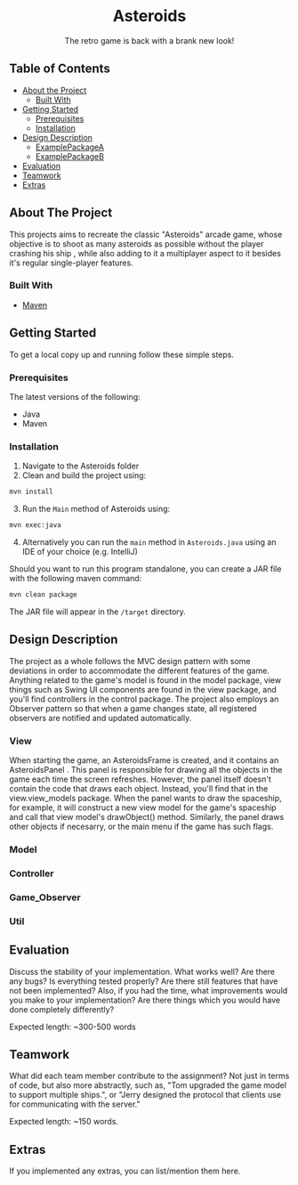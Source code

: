 <br />
<p align="center">
  <h1 align="center">Asteroids</h1>

  <p align="center">
    The retro game is back with a brank new look!
  </p>
</p>

## Table of Contents

* [About the Project](#about-the-project)
  * [Built With](#built-with)
* [Getting Started](#getting-started)
  * [Prerequisites](#prerequisites)
  * [Installation](#installation)
* [Design Description](#design-description)
  * [ExamplePackageA](#examplepackagea)
  * [ExamplePackageB](#examplepackageb)
* [Evaluation](#evaluation)
* [Teamwork](#teamwork)
* [Extras](#extras)

## About The Project

This projects aims to recreate the classic "Asteroids" arcade game, whose objective is to shoot as many asteroids as possible without the player crashing his ship , while also adding to it a multiplayer aspect to it besides it's regular single-player features.

### Built With

* [Maven](https://maven.apache.org/)

## Getting Started

To get a local copy up and running follow these simple steps.

### Prerequisites

The latest versions of the following:

* Java
* Maven 

### Installation

1. Navigate to the Asteroids folder
2. Clean and build the project using:
```sh
mvn install
```
3. Run the `Main` method of Asteroids using:
```sh
mvn exec:java
```
4. Alternatively you can run the `main` method in `Asteroids.java` using an IDE of your choice (e.g. IntelliJ)

Should you want to run this program standalone, you can create a JAR file with the following maven command:

```sh
mvn clean package
```
The JAR file will appear in the `/target` directory.

## Design Description

The project as a whole follows the MVC design pattern with some deviations in order to accommodate the different features of the game. Anything related to the game's model is found in the model package, view things such as Swing UI components are found in the view package, and you'll find controllers in the control package. The project also employs an Observer pattern so that when a game changes state, all registered observers are notified and updated automatically.

### View
When starting the game, an AsteroidsFrame is created, and it contains an AsteroidsPanel . This panel is responsible for drawing all the objects in the game each time the screen refreshes. However, the panel itself doesn't contain the code that draws each object. Instead, you'll find that in the view.view_models package. When the panel wants to draw the spaceship, for example, it will construct a new view model for the game's spaceship and call that view model's drawObject() method. Similarly, the panel draws other objects if necesarry, or the main menu if the game has such flags.

### Model
<!--The main model that contains all of the information about the state of game is the Game class found in the model.game package . This model consists of a Spaceship , some Bullet objects and some Asteroid objects that are defined through the GameObject abstract class that provides some basic attributes that all objects in the game should have, like position , velocity and determining whether or not a collision occured or objects have been destroyed or not . Meanwhile the model.online package contains all the information relating to the functionality of the multiplayer aspect of the game by utilizing UDP networking , as such every tick the host sends the game represented as an array of bytes to the Client who then sets it's game based on it . Then the Client send it's move to the server and the server updates the position of the Client's spaceship based on that . 
-->
### Controller
<!--The controller responds to the user input and performs interactions on the data model objects. The controller receives the input, optionally validates it and then passes the input to the model. With this in mind the GameUpdater class which is a runnable object which, when started in a thread, runs the main game loop and periodically updates the game's model as time goes on can be considered the "Game Engine" since it is solely responsible for all changes made to the game model as a result of user input which is interpreted through the PayerKeyListener class . Another important aspect of the controller is the controller.menu package that handles the main menu of the game which allows users to select a command that peforms one of several actions : starting a singleplayer game , joining a multiplayers game , hosting a multiplayer session , spectating a multiplayer game , viewing the highscores of various players , quiting a game or returning the user to the main menu . All of these command actions are have their functionality defined through individual Java classes stored in the controller.menu.menu_commands package which is handled by the MenuCommandHandler class in conjuction with MenuItem , MenuItemAction , MenuItemCommand which define what kind of prompts are found in the main menu which is accessed by mouse whose input is interpreted through the MenuMouseController class . 
-->
### Game_Observer 
<!--The observer pattern utilized for the game can be found in the game_observer package which contains the GameUpdateListener which ensures that all classes that implement this interface should be notified when a game is updated and then implement those updates , meanwhile the ObservableGame class indicates that an observable game is an object that game update listeners can register to, so that when the game updates, they will be able to react to it.
-->
### Util 
<!--In this package the following classes are called in by the program so that they do the following : ByteUtil converts every tick the host sends the game as an array of bytes which is then transmited to the Client who then sets it's game based on the received data , meanwhile Pair and PolarCoordinate enable to spaceship to move in the grid of the game map .
-->

## Evaluation

Discuss the stability of your implementation. What works well? Are there any bugs? Is everything tested properly? Are there still features that have not been implemented? Also, if you had the time, what improvements would you make to your implementation? Are there things which you would have done completely differently?
<!-- We have not been able to implement a persistent highscore database due to technical issues with utilizing an MySQL server which seemingly does not allow for remote connection of other users to the database despite any attempts of granting server privileges  -->
Expected length: ~300-500 words

## Teamwork

What did each team member contribute to the assignment? Not just in terms of code, but also more abstractly, such as, "Tom upgraded the game model to support multiple ships.", or "Jerry designed the protocol that clients use for communicating with the server."
<!-- Write this section yourself -->
<!-- It was agreed upon before the beginning working on the project that each member would work to implement different parts of the program depending on their skills and experience with Java , as such Lubor would work on upgrading the given code for the assingment in order to implement the required multiplayer aspect, meanwhile Tudor would attempt to create a persistent high score database. Tudor established a connection to an MySQL server in order to store the names of players and how many points they would obtain in a game . From there he implemented several methods that would allow the creation and maniputation of a data table where the varibles are stored . The methods Tudor implemented allowed for updating specific rows based upon a provided identifier , selecting all the elements int the tabler to print or selecting all the items ordered in a descending manner based upon the points column and allowing the creation of a table High Score if one does not already exist in the database . Lubor would work on the view in order to allow the presence of multiple players in a game session as well as implementing the neccessary models to allow the project to run either a singleplayer or multiplayer session . Afterwards Lubor implemented a menu system that would allow for selecting which type a game a person might to participate in , hosting a multiplayer session or either spectating a game without participating in it or seeing the highscore table .-->
Expected length: ~150 words.

## Extras

If you implemented any extras, you can list/mention them here.
<!-- Write this section yourself -->



<!-- Below you can find some sections that you would normally put in a README, but we decided to leave out (either because it is not very relevant, or because it is covered by one of the added sections) -->

<!-- ## Usage -->
<!-- Use this space to show useful examples of how a project can be used. Additional screenshots, code examples and demos work well in this space. You may also link to more resources. -->

<!-- ## Roadmap -->
<!-- Use this space to show your plans for future additions -->

<!-- ## Contributing -->
<!-- You can use this section to indicate how people can contribute to the project -->

<!-- ## License -->
<!-- You can add here whether the project is distributed under any license -->


<!-- ## Contact -->
<!-- If you want to provide some contact details, this is the place to do it -->

<!-- ## Acknowledgements  -->
